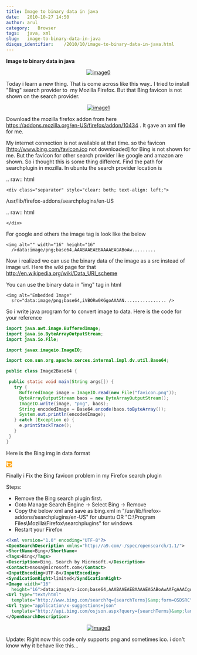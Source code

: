 ```yaml
---
title: Image to binary data in java
date:   2010-10-27 14:50
author: arul
category:   Browser
tags:   java, xml
slug:   image-to-binary-data-in-java
disqus_identifier:    /2010/10/image-to-binary-data-in-java.html
---
```


**Image to binary data in java**

<div class="separator" style="clear: both; text-align: center;">

[![image0](http://3.bp.blogspot.com/_X5tq9y9xv2s/TMiAHb-LmaI/AAAAAAAAAjM/sfMeXSo95hY/s320/logo.png)](http://3.bp.blogspot.com/_X5tq9y9xv2s/TMiAHb-LmaI/AAAAAAAAAjM/sfMeXSo95hY/s1600/logo.png)

</div>
<div class="separator" style="clear: both; text-align: left;">

Today i learn a new thing. That is come across like this way.. I tried
to install \"Bing\" search provider to  my Mozilla Firefox. But that
Bing favicon is not shown on the search provider.

<div class="separator" style="clear: both; text-align: center;">

[![image1](http://4.bp.blogspot.com/_X5tq9y9xv2s/TMiSnHN2BZI/AAAAAAAAAjQ/2nhvag3eIO0/s320/Bing+search+provider.png)](http://4.bp.blogspot.com/_X5tq9y9xv2s/TMiSnHN2BZI/AAAAAAAAAjQ/2nhvag3eIO0/s1600/Bing+search+provider.png)

</div>
<p>

Download the mozilla firefox addon from here
<https://addons.mozilla.org/en-US/firefox/addon/10434> . It gave an xml
file for me.

</div>
<div class="separator" style="clear: both; text-align: left;">

My internet connection is not available at that time. so the favicon
\[<http://www.bing.com/favicon.ico> not downloaded\] for Bing is not
shown for me. But the favicon for other search provider like google and
amazon are shown. So i thought this is some thing different. Find the
path for searchplugin in mozilla. In ubuntu the search provider location
is

</div>

 .. raw:: html

    <div class="separator" style="clear: both; text-align: left;">

 /usr/lib/firefox-addons/searchplugins/en-US

 .. raw:: html

    </div>
<div class="separator" style="clear: both; text-align: left;">

For google and others the image tag is look like the below

</div>
<div class="separator" style="clear: both; text-align: left;">

``` text
<img alt="" width="16" height="16"
  />data:image/png;base64,AAABAAEAEBAAAAEAGABoAw.........
```

</div>
<div class="separator" style="clear: both; text-align: left;">

Now i realized we can use the binary data of the image as a src instead
of image url. Here the wiki page for that
<http://en.wikipedia.org/wiki/Data_URI_scheme>

</div>
<div class="separator" style="clear: both; text-align: left;">

You can use the binary data in \"img\" tag in html

</div>
<div class="separator" style="clear: both; text-align: left;">

``` text
<img alt="Embedded Image"
  src="data:image/png;base64,iVBORw0KGgoAAAAN................ />
```

So i write java program for to convert image to data. Here is the code
for your reference

</div>

``` java
import java.awt.image.BufferedImage;
import java.io.ByteArrayOutputStream;
import java.io.File;

import javax.imageio.ImageIO;

import com.sun.org.apache.xerces.internal.impl.dv.util.Base64;

public class Image2Base64 {

 public static void main(String args[]) {
   try {
     BufferedImage image = ImageIO.read(new File("favicon.png"));
     ByteArrayOutputStream baos = new ByteArrayOutputStream();
     ImageIO.write(image, "png", baos);
     String encodedImage = Base64.encode(baos.toByteArray());
     System.out.println(encodedImage);
   } catch (Exception e) {
     e.printStackTrace();
   }
 }
}
```

<div class="separator" style="clear: both; text-align: left;">

Here is the Bing img in data format

</div>

![Embedded
Image](data:image/png;base64,iVBORw0KGgoAAAANSUhEUgAAABAAAAAQCAYAAAAf8/9hAAAAxklEQVR42mP4v0z0PyWYgToGbHf8/39PAIQmy4CXR/+DAYimmgFrVCCuIuAyVAPeXf7//8bM//+/PPqPFTzeBjEQpwEwADLgchfCBcdzUdXcW47HAJAkyPnYnAwyCAZALsVqAC7NMAyyAAR+fkAyAOQ3mNMJhTzIazAAN+BsNUIQLZBQMMh1sACGWoZIiaAYgDkNZCC6ZpDByGqgUcuAYjooYGAApAgUNiCMHK0gQ5DSBWZe2GgEcQEoXGAGgDAsWmmTmSjAADs5Dn62z9V4AAAAAElFTkSuQmCC)

Finally i Fix the Bing favicon problem in my Firefox search plugin

Steps:

-   Remove the Bing search plugin first.
-   Goto Manage Search Engine → Select Bing → Remove
-   Copy the below xml and save as bing.xml in
    \"/usr/lib/firefox-addons/searchplugins/en-US\" for ubuntu OR
    \"C:\\Program Files\\Mozilla\\Firefox\\searchplugins\" for windows
-   Restart your Firefox

``` xml
<?xml version="1.0" encoding="UTF-8"?>
<OpenSearchDescription xmlns="http://a9.com/-/spec/opensearch/1.1/">
<ShortName>Bing</ShortName>
<Tags>Bing</Tags>
<Description>Bing. Search by Microsoft.</Description>
<Contact>msosa@microsoft.com</Contact>
<InputEncoding>UTF-8</InputEncoding>
<SyndicationRight>limited</SyndicationRight>
<Image width="16"
  height="16">data:image/x-icon;base64,AAABAAEAEBAAAAEAGABoAwAAFgAAACgAAAAQAAAAIAAAAAEAGAAAAAAAAAAAABMLAAATCwAAAAAAAAAAAAAVpv8Vpv8Vpv8Vpv8Vpv8Vpv8Vpv8Vpv8Vpv8Vpv8Vpv8Vpv8Vpv8Vpv8Vpv8Vpv8Vpv8Vpv8Vpv8Vpv8Vpv8Vpv8Vpv8Vpv8Vpv8Vpv8Vpv8Vpv8Vpv8Vpv8Vpv8Vpv8Vpv8Vpv8Vpv8Vpv8ysf97zf+24%2F%2FF6f%2FF6f%2FF6f+K0%2F9QvP8Vpv8Vpv8Vpv8Vpv8Vpv8Vpv8krP+Z2P%2F%2F%2F%2F%2F%2F%2F%2F%2Fw+f%2FF6f%2FF6f%2Fi9P%2F%2F%2F%2F%2F%2F%2F%2F%2FT7v9Bt%2F8Vpv8Vpv8Vpv8Vpv%2FT7v%2F%2F%2F%2F%2Fw+f97zf8Vpv8Vpv8Vpv8Vpv9QvP%2FT7v%2F%2F%2F%2F%2Fw+f9Bt%2F8Vpv8Vpv97zf%2F%2F%2F%2F%2F%2F%2F%2F9QvP8Vpv8Vpv8Vpv8Vpv8Vpv8Vpv8krP%2Fi9P%2F%2F%2F%2F%2Fi9P8Vpv8Vpv+24%2F%2F%2F%2F%2F%2Fi9P8Vpv8Vpv8Vpv8Vpv8Vpv8Vpv8Vpv8Vpv+K0%2F%2F%2F%2F%2F%2F%2F%2F%2F8Vpv8Vpv%2FF6f%2F%2F%2F%2F%2F%2F%2F%2F8krP8Vpv8Vpv8Vpv8Vpv8Vpv8Vpv8Vpv+n3v%2F%2F%2F%2F%2Fw+f8Vpv8Vpv%2FF6f%2F%2F%2F%2F%2F%2F%2F%2F+n3v8krP8Vpv8Vpv8Vpv8Vpv8Vpv9tx%2F%2F%2F%2F%2F%2F%2F%2F%2F+Z2P8Vpv8Vpv%2FF6f%2F%2F%2F%2F%2F%2F%2F%2F%2F%2F%2F%2F%2Fi9P+K0%2F9QvP9QvP9tx%2F%2FF6f%2F%2F%2F%2F%2F%2F%2F%2F+n3v8Vpv8Vpv8Vpv%2FF6f%2F%2F%2F%2F%2FT7v+Z2P%2Fi9P%2F%2F%2F%2F%2F%2F%2F%2F%2F%2F%2F%2F%2F%2F%2F%2F%2F%2F%2F%2F+24%2F9QvP8Vpv8Vpv8Vpv8Vpv%2FF6f%2F%2F%2F%2F%2FF6f8Vpv8Vpv8krP9QvP9QvP9Bt%2F8Vpv8Vpv8Vpv8Vpv8Vpv8Vpv8Vpv%2FF6f%2F%2F%2F%2F%2FF6f8Vpv8Vpv8Vpv8Vpv8Vpv8Vpv8Vpv8Vpv8Vpv8Vpv8Vpv8Vpv8Vpv9Bt%2F9QvP9Bt%2F8Vpv8Vpv8Vpv8Vpv8Vpv8Vpv8Vpv8Vpv8Vpv8Vpv8Vpv8Vpv8Vpv8Vpv8Vpv8Vpv8Vpv8Vpv8Vpv8Vpv8Vpv8Vpv8Vpv8Vpv8Vpv8Vpv8Vpv8Vpv8Vpv8Vpv8Vpv8Vpv8Vpv8Vpv8Vpv8Vpv8Vpv8Vpv8Vpv8Vpv8Vpv8Vpv8Vpv8Vpv8AAHBsAABhdAAAbiAAAHJ0AABsaQAAdGkAACBDAABlbgAAUEEAAEVYAAAuQwAAOy4AAEU7AABBVAAAQ00AAC5W</Image>
<Url type="text/html"
  template="http://www.bing.com/search?q={searchTerms}&amp;form=OSDSRC"/>
<Url type="application/x-suggestions+json"
  template="http://api.bing.com/osjson.aspx?query={searchTerms}&amp;language={language}&amp;form=OSDJAS"/>
</OpenSearchDescription>
```

<div class="separator" style="clear: both; text-align: center;">

[![image3](http://1.bp.blogspot.com/_X5tq9y9xv2s/TOIpP67w5dI/AAAAAAAAAjU/QUdkLjf9X2Q/s1600/bing+favicon+for+seach+plugin.png)](http://1.bp.blogspot.com/_X5tq9y9xv2s/TOIpP67w5dI/AAAAAAAAAjU/QUdkLjf9X2Q/s1600/bing+favicon+for+seach+plugin.png)

</div>

Update: Right now this code only supports png and sometimes ico. i
don\'t know why it behave like this\...
